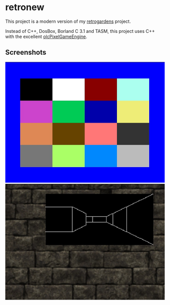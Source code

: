 # retronew

This project is a modern version of my [retrogardens][retrogardens] project.

Instead of C++, DosBox, Borland C 3.1 and TASM, this project uses C++ with the excellent [olcPixelGameEngine][olcpixel].

## Screenshots

![Retronew Palette Demo][1pal]
![Retronew Wireframe Maze Demo][2wire]


[retrogardens]: https://github.com/jacmoe/retrogardens "retrogardens"
[olcpixel]: https://github.com/OneLoneCoder/olcPixelGameEngine "olcPixelGameEngine"
[1pal]: https://github.com/jacmoe/retronew/raw/main/1pal.jpg "Retronew Palette Demo"
[2wire]: https://github.com/jacmoe/retronew/raw/main/2wiremaze.jpg "Retronew Wireframe Maze Demo"
